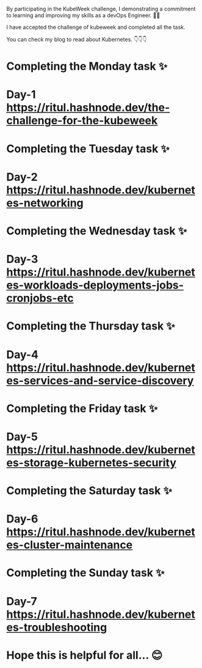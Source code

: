 
By participating in the KubeWeek challenge, I demonstrating a commitment to learning and improving my skills as a devOps Engineer. 🚀🚀

I have accepted the challenge of kubeweek and completed all the task.

You can check my blog to read about Kubernetes. 👇👇👇

# Completing the Monday task ✨

# Day-1  https://ritul.hashnode.dev/the-challenge-for-the-kubeweek

# Completing the Tuesday task ✨

# Day-2 https://ritul.hashnode.dev/kubernetes-networking

# Completing the Wednesday task ✨

# Day-3 https://ritul.hashnode.dev/kubernetes-workloads-deployments-jobs-cronjobs-etc

# Completing the Thursday task ✨

# Day-4 https://ritul.hashnode.dev/kubernetes-services-and-service-discovery

# Completing the Friday task ✨
 
# Day-5 https://ritul.hashnode.dev/kubernetes-storage-kubernetes-security

# Completing the Saturday task ✨

# Day-6 https://ritul.hashnode.dev/kubernetes-cluster-maintenance

# Completing the Sunday task ✨

# Day-7 https://ritul.hashnode.dev/kubernetes-troubleshooting

# Hope this is helpful for all... 😊
 
